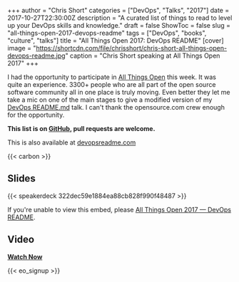 +++
author = "Chris Short"
categories = ["DevOps", "Talks", "2017"]
date = 2017-10-27T22:30:00Z
description = "A curated list of things to read to level up your DevOps skills and knowledge."
draft = false
ShowToc = false
slug = "all-things-open-2017-devops-readme"
tags = ["DevOps", "books", "culture", "talks"]
title = "All Things Open 2017: DevOps README"
[cover]
image = "https://shortcdn.com/file/chrisshort/chris-short-all-things-open-devops-readme.jpg"
caption = "Chris Short speaking at All Things Open 2017"
+++

I had the opportunity to participate in [All Things Open](https://allthingsopen.org/) this week. It was quite an experience. 3300+ people who are all part of the open source software community all in one place is truly moving. Even better they let me take a mic on one of the main stages to give a modified version of my [DevOps README.md](/devops-readme.md/) talk. I can't thank the opensource.com crew enough for the opportunity.

**This list is on [GitHub](https://github.com/chris-short/devopsreadme.com), pull requests are welcome.**

This is also available at [devopsreadme.com](https://devopsreadme.com/)

{{< carbon >}}

## Slides

{{< speakerdeck 322dec59e1884ea88cb828f990f48487 >}}

If you're unable to view this embed, please [All Things Open 2017 — DevOps README](https://shortcdn.com/file/chrisshort/pdf/DevOps_README.md_ATO2017.pdf).

## Video

[**Watch Now**](/video/devops_readme_md-ato-2017/)

{{< eo_signup >}}
